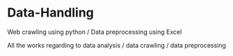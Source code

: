 # Data-Handling
Web crawling using python / Data preprocessing using Excel

All the works regarding to data analysis / data crawling / data preprocessing

